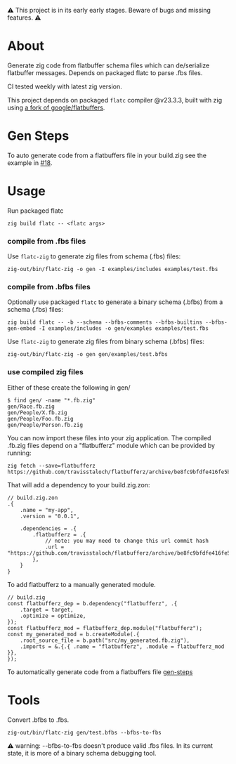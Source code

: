 :warning: This project is in its early early stages. Beware of bugs and missing features. :warning:

# About

Generate zig code from flatbuffer schema files which can de/serialize flatbuffer messages. Depends on packaged flatc to parse .fbs files.

CI tested weekly with latest zig version.

This project depends on packaged `flatc` compiler @v23.3.3, built with zig using [a fork of google/flatbuffers](https://github.com/travisstaloch/flatbuffers).

# Gen Steps
To auto generate code from a flatbuffers file in your build.zig see the example in [#18](https://github.com/travisstaloch/flatbufferz/pull/18).


# Usage

Run packaged flatc
```console
zig build flatc -- <flatc args>
```

### compile from .fbs files
Use `flatc-zig` to generate zig files from schema (.fbs) files:
```console
zig-out/bin/flatc-zig -o gen -I examples/includes examples/test.fbs
```

### compile from .bfbs files
Optionally use packaged `flatc` to generate a binary schema (.bfbs) from a schema (.fbs) files:
```console
zig build flatc -- -b --schema --bfbs-comments --bfbs-builtins --bfbs-gen-embed -I examples/includes -o gen/examples examples/test.fbs
```
Use `flatc-zig` to generate zig files from binary schema (.bfbs) files:
```
zig-out/bin/flatc-zig -o gen gen/examples/test.bfbs
```

### use compiled zig files
Either of these create the following in gen/
```console
$ find gen/ -name "*.fb.zig"
gen/Race.fb.zig
gen/People/X.fb.zig
gen/People/Foo.fb.zig
gen/People/Person.fb.zig
```

You can now import these files into your zig application.  The compiled .fb.zig
files depend on a "flatbufferz" module which can be provided by running:
```console
zig fetch --save=flatbufferz https://github.com/travisstaloch/flatbufferz/archive/be8fc9bfdfe416fe5b2ce24ed8f0e16700c103fb.tar.gz
```

That will add a dependency to your build.zig.zon:
```zig
// build.zig.zon
.{
    .name = "my-app",
    .version = "0.0.1",

    .dependencies = .{
        .flatbufferz = .{
            // note: you may need to change this url commit hash
            .url = "https://github.com/travisstaloch/flatbufferz/archive/be8fc9bfdfe416fe5b2ce24ed8f0e16700c103fb.tar.gz",
        },
    }
}

```

To add flatbufferz to a manually generated module.
```zig
// build.zig
const flatbufferz_dep = b.dependency("flatbufferz", .{
    .target = target,
    .optimize = optimize,
});
const flatbufferz_mod = flatbufferz_dep.module("flatbufferz");
const my_generated_mod = b.createModule(.{
    .root_source_file = b.path("src/my_generated.fb.zig"),
    .imports = &.{.{ .name = "flatbufferz", .module = flatbufferz_mod }},
});
```

To automatically generate code from a flatbuffers file [gen-steps](#gen-steps)

# Tools
Convert .bfbs to .fbs.
```console
zig-out/bin/flatc-zig gen/test.bfbs --bfbs-to-fbs
```
:warning: warning: --bfbs-to-fbs doesn't produce valid .fbs files. In its current state, it is more of a binary schema debugging tool. 